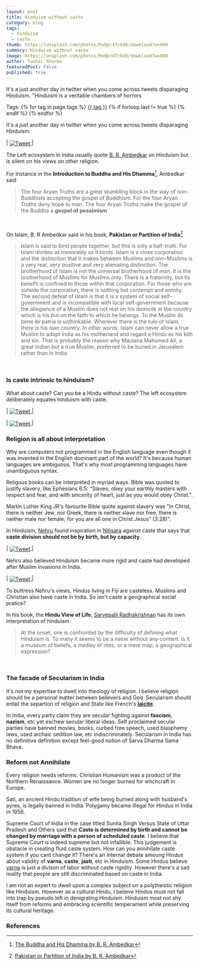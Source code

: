 ```yaml
---
layout: post
title: Hinduism without caste
category: blog
tags:
  - hinduism
  - caste
thumb: https://unsplash.com/photos/RvQpr47ckUE/download?w=800
summary: Hinduism without caste
image: https://unsplash.com/photos/RvQpr47ckUE/download?w=800
author: Tushar Sharma
featuredPost: false
published: true
---
```


It's a just another day in twitter when you come across tweets disparaging Hinduism. "Hinduism is a veritable chambers of horrors<!-- truncate_here -->
<p>Tags: {% for tag in page.tags %} <a class="mytag" href="/tag/{{ tag }}" title="View posts tagged with &quot;{{ tag }}&quot;">{{ tag }}</a>  {% if forloop.last != true %} {% endif %} {% endfor %} </p>


It's a just another day in twitter when you come across tweets disparaging Hinduism.  

| <a href="https://twitter.com/kirubamunusamy/status/1307621960403300352?lang=en"><img align="center"  loading="lazy" src="{{site.baseurl}}/img/tweet_kiruba.jpg" alt="Tweet" /> </a>|

The Left ecosystem in India usually quote [B. R. Ambedkar](https://en.wikipedia.org/wiki/B._R._Ambedkar) on Hinduism but is silent on his views on other religion. 

For Instance in the **Introduction to Buddha and His Dhamma**[^ref1], Ambedkar said

<blockquote class="dq">
The four Aryan Truths are a great stumbling block in the
way of non-Buddhists accepting the gospel of Buddhism. For the four
Aryan Truths deny hope to man. The four Aryan Truths make the
gospel of the Buddha a <strong>gospel of pessimism</strong>
</blockquote><br>

On Islam, B. R Ambedkar said in his book, **Pakistan or Partition of India**[^ref2] 


<blockquote class="dq">
Islam is said to bind people together, but this is only a half-truth. For Islam divides as inexorably as it binds. Islam is a close corporation and the distinction that it makes between Muslims and non-Muslims is a very real, very positive and very alienating distinction. The brotherhood of Islam is not the universal brotherhood of man. It is the brotherhood of Muslims for Muslims only. There is a fraternity, but its benefit is confined to those within that corporation. For those who are outside the corporation, there is nothing but contempt and enmity. The second defeat of Islam is that it is a system of social self-government and is incompatible with local self-government because the allegiance of a Muslim does not rest on his domicile in the country which is his but on the faith to which he belongs. To the Muslim ibi bene ibi patria is unthinkable. Wherever there is the rule of Islam, there is his own country. In other words, Islam can never allow a true Muslim to adopt India as his motherland and regard a Hindu as his kith and kin. That is probably the reason why Maulana Mahomed Ali, a great Indian but a true Muslim, preferred to be buried in Jerusalem rather than in India.
</blockquote><br>


### Is caste intrinsic to hinduism? 

What about caste? Can you be a Hindu without caste? The left ecosystem deliberately equates hinduism with caste. 


| <a href="https://twitter.com/Profdilipmandal/status/1358264946921005056"><img align="center"  loading="lazy" src="{{site.baseurl}}/img/tweet_mandal.jpg" alt="Tweet" /> </a>|

| <a href="https://twitter.com/surajyengde/status/1496214159146500107"><img align="center"  loading="lazy" src="{{site.baseurl}}/img/tweet_yengde.jpg" alt="Tweet" /> </a>|


### Religion is all about interpretation

Why are computers not programmed in the English language even though it was invented in the English dominant part of the world? It's because human languages are ambiguous. That's why most programming languages have unambiguous syntax. 

Religous books can be interpreted in myriad ways. Bible was quoted to justify slavery, like Ephesians 6:5: “Slaves, obey your earthly masters with respect and fear, and with sincerity of heart, just as you would obey Christ.". 

Martin Luther King JR's favourite Bible quote against slavery was "In Christ, there is neither Jew, nor Greek, there is neither slave nor free, there is neither male nor female; for you are all one in Christ Jesus” (3:28)".

In Hinduism, [Nehru](https://en.wikipedia.org/wiki/Jawaharlal_Nehru) found inspiration in [Nitisara](https://en.wikipedia.org/wiki/Nitisara) against caste that says that **caste division should not be by birth, but by capacity**. 

| <a href="https://twitter.com/tshrocks/status/1341640848962854912"><img align="center"  loading="lazy" src="{{site.baseurl}}/img/tweet_nehru.jpg" alt="Tweet" /> </a>|


Nehru also believed Hinduism became more rigid and caste had developed after Muslim invasions in India. 

| <a href="https://twitter.com/tshrocks/status/1405890572292820994"><img align="center"  loading="lazy" src="{{site.baseurl}}/img/tweet_nehru_caste.jpg" alt="Tweet" /> </a>|

To buttress Nehru's views, Hindus living in Fiji are casteless. Muslims and Christian also have caste in India. So isn't caste a geographical social pratice?


In his book, the **Hindu View of Life**, [Sarvepalli Radhakrishnan](https://en.wikipedia.org/wiki/Sarvepalli_Radhakrishnan) has its own interpretation of hinduism

<blockquote class="dq">
At the onset, one is confronted by the difficulty of defining what Hinduism is. To many it seems to be a name without any content. Is it a museum of beliefs, a medley of rites, or a mere map, a geographical expression? 
</blockquote><br>

### The facade of Secularism in India

It's not my expertise to dwell into theology of religion. I believe religion should be a personal matter between believers and God. Secularism should entail the separtion of religion and State like French's [**laicite**](https://en.wikipedia.org/wiki/Secularism_in_France).  

In India, every party claim they are secular fighting against **fascism**, **nazism**, etc yet eschew secular liberal ideas. Self proclaimed secular parties have banned movies, books, curbed free speech, used blasphemy laws, used archaic sedition law, etc indiscriminately. Secularism in India has no definitive definition except feel-good notion of Sarva Dharma Sama Bhava.

### Reform not Annihilate

Every religion needs reforms. Christian Humanism was a product of the Northern Renaissance. Women are no longer burned for witchcraft in Europe. 

Sati, an ancient Hindu tradition of wife being burned along with husband's pyres, is legally banned in India. Polygamy became illegal for Hindus in India in 1956.

Supreme Court of India in the case titled Sunita Singh Versus State of Uttar Pradesh and Others said that **Caste is determined by birth and cannot be changed by marriage with a person of scheduled caste**. I believe that Supreme Court is indeed supreme but not infallible. This judgement is obstacle in creating fluid caste system. How can you annihilate caste system if you cant change it? There's an internal debate amoung Hindus about validity of **varna**, **caste**, **jaati**, etc in Hinduism. Some Hindus believe [varna](https://en.wikipedia.org/wiki/Varna_(Hinduism)) is just a divison of labor without caste rigidity. However there's a sad reality that people are still discriminated based on caste in India.

I am not an expert to dwell upon a complex subject on a polytheistic religion like Hinduism. However as a cultural Hindu, I believe Hindus must not fall into trap by pseudo left in denigrating Hinduism. Hinduism most not shy itself from reforms and embracing scientific temperament while preserving its cultural heritage.

### References 

[^ref1]: [The Buddha and His Dhamma by B. R. Ambedkar](http://www.columbia.edu/itc/mealac/pritchett/00ambedkar/ambedkar_buddha/00_intro.html)

[^ref2]: [Pakistan or Partition of India by B. R. Ambedkar](http://www.columbia.edu/itc/mealac/pritchett/00ambedkar/ambedkar_partition/412d.html)

